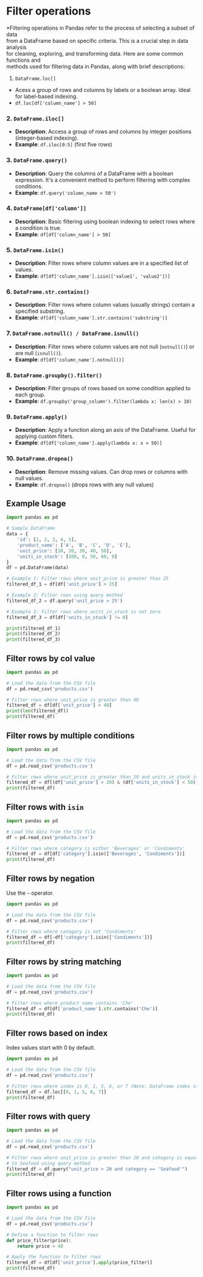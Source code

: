 # Filter operations

*Filtering operations in Pandas refer to the process of selecting a subset of data  
from a DataFrame based on specific criteria. This is a crucial step in data analysis  
for cleaning, exploring, and transforming data. Here are some common functions and  
methods used for filtering data in Pandas, along with brief descriptions:

1. `DataFrame.loc[]`
  - Acess a group of rows and columns by labels or a boolean array.
    Ideal for label-based indexing.
  - `df.loc[df['column_name'] > 50]`

### 2. `DataFrame.iloc[]`
- **Description**: Access a group of rows and columns by integer positions (integer-based indexing).
- **Example**: `df.iloc[0:5]`  (first five rows)

### 3. `DataFrame.query()`
- **Description**: Query the columns of a DataFrame with a boolean expression. It's a convenient
  method to perform filtering with complex conditions.
- **Example**: `df.query('column_name > 50')`

### 4. `DataFrame[df['column']]`
- **Description**: Basic filtering using boolean indexing to select rows where a condition is true.
- **Example**: `df[df['column_name'] > 50]`

### 5. `DataFrame.isin()`
- **Description**: Filter rows where column values are in a specified list of values.
- **Example**: `df[df['column_name'].isin(['value1', 'value2'])]`

### 6. `DataFrame.str.contains()`
- **Description**: Filter rows where column values (usually strings) contain a specified substring.
- **Example**: `df[df['column_name'].str.contains('substring')]`

### 7. `DataFrame.notnull() / DataFrame.isnull()`
- **Description**: Filter rows where column values are not null (`notnull()`) or are null (`isnull()`).
- **Example**: `df[df['column_name'].notnull()]`

### 8. `DataFrame.groupby().filter()`
- **Description**: Filter groups of rows based on some condition applied to each group.
- **Example**: `df.groupby('group_column').filter(lambda x: len(x) > 10)`

### 9. `DataFrame.apply()`
- **Description**: Apply a function along an axis of the DataFrame. Useful for applying custom filters.
- **Example**: `df[df['column_name'].apply(lambda x: x > 50)]`

### 10. `DataFrame.dropna()`
- **Description**: Remove missing values. Can drop rows or columns with null values.
- **Example**: `df.dropna()` (drops rows with any null values)


## Example Usage

```python
import pandas as pd

# Sample DataFrame
data = {
    'id': [1, 2, 3, 4, 5],
    'product_name': ['A', 'B', 'C', 'D', 'E'],
    'unit_price': [10, 20, 30, 40, 50],
    'units_in_stock': [100, 0, 50, 60, 0]
}
df = pd.DataFrame(data)

# Example 1: Filter rows where unit_price is greater than 25
filtered_df_1 = df[df['unit_price'] > 25]

# Example 2: Filter rows using query method
filtered_df_2 = df.query('unit_price > 25')

# Example 3: Filter rows where units_in_stock is not zero
filtered_df_3 = df[df['units_in_stock'] != 0]

print(filtered_df_1)
print(filtered_df_2)
print(filtered_df_3)
```


## Filter rows by col value

```python
import pandas as pd

# Load the data from the CSV file
df = pd.read_csv('products.csv')

# Filter rows where unit_price is greater than 40
filtered_df = df[df['unit_price'] > 40]
print(len(filtered_df))
print(filtered_df)
```

## Filter rows by multiple conditions

```python
import pandas as pd

# Load the data from the CSV file
df = pd.read_csv('products.csv')

# Filter rows where unit_price is greater than 20 and units_in_stock is less than 50
filtered_df = df[(df['unit_price'] > 20) & (df['units_in_stock'] < 50)]
print(filtered_df)
```

## Filter rows with `isin`

```python
import pandas as pd

# Load the data from the CSV file
df = pd.read_csv('products.csv')

# Filter rows where category is either 'Beverages' or 'Condiments'
filtered_df = df[df['category'].isin(['Beverages', 'Condiments'])]
print(filtered_df)
```

## Filter rows by negation

Use the `~` operator.

```python
import pandas as pd

# Load the data from the CSV file
df = pd.read_csv('products.csv')

# Filter rows where category is not 'Condiments'
filtered_df = df[~df['category'].isin(['Condiments'])]
print(filtered_df)
```

## Filter rows by string matching

```python
import pandas as pd

# Load the data from the CSV file
df = pd.read_csv('products.csv')

# Filter rows where product_name contains 'Che'
filtered_df = df[df['product_name'].str.contains('Che')]
print(filtered_df)
```

## Filter rows based on index

Index values start with 0 by default.  

```python
import pandas as pd

# Load the data from the CSV file
df = pd.read_csv('products.csv')

# Filter rows where index is 0, 1, 5, 6, or 7 (Note: DataFrame index starts from 0)
filtered_df = df.loc[[0, 1, 5, 6, 7]]
print(filtered_df)
```

## Filter rows with query 

```python
import pandas as pd

# Load the data from the CSV file
df = pd.read_csv('products.csv')

# Filter rows where unit_price is greater than 20 and category is equal 
# to Seafood using query method
filtered_df = df.query("unit_price > 20 and category == 'Seafood'")
print(filtered_df)
```

## Filter rows using a function

```python
import pandas as pd

# Load the data from the CSV file
df = pd.read_csv('products.csv')

# Define a function to filter rows
def price_filter(price):
    return price > 40

# Apply the function to filter rows
filtered_df = df[df['unit_price'].apply(price_filter)]
print(filtered_df)
```


